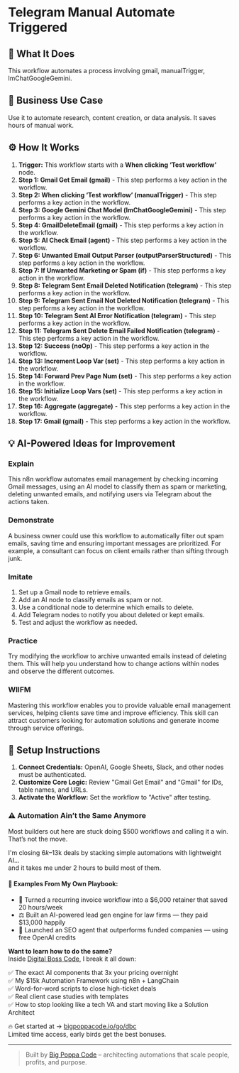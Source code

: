 # Telegram Manual Automate Triggered

## 🚀 What It Does
This workflow automates a process involving gmail, manualTrigger, lmChatGoogleGemini.

## 💼 Business Use Case
Use it to automate research, content creation, or data analysis. It saves hours of manual work.

## ⚙️ How It Works
1.  **Trigger:** This workflow starts with a **When clicking ‘Test workflow’** node.
2. **Step 1: Gmail Get Email (gmail)** - This step performs a key action in the workflow.
3. **Step 2: When clicking ‘Test workflow’ (manualTrigger)** - This step performs a key action in the workflow.
4. **Step 3: Google Gemini Chat Model (lmChatGoogleGemini)** - This step performs a key action in the workflow.
5. **Step 4: GmailDeleteEmail (gmail)** - This step performs a key action in the workflow.
6. **Step 5: AI Check Email (agent)** - This step performs a key action in the workflow.
7. **Step 6: Unwanted Email Output Parser (outputParserStructured)** - This step performs a key action in the workflow.
8. **Step 7: If Unwanted Marketing or Spam (if)** - This step performs a key action in the workflow.
9. **Step 8: Telegram Sent Email Deleted Notification (telegram)** - This step performs a key action in the workflow.
10. **Step 9: Telegram Sent Email Not Deleted Notification (telegram)** - This step performs a key action in the workflow.
11. **Step 10: Telegram Sent AI Error Notification (telegram)** - This step performs a key action in the workflow.
12. **Step 11: Telegram Sent Delete Email Failed Notification (telegram)** - This step performs a key action in the workflow.
13. **Step 12: Success (noOp)** - This step performs a key action in the workflow.
14. **Step 13: Increment Loop Var (set)** - This step performs a key action in the workflow.
15. **Step 14: Forward Prev Page Num (set)** - This step performs a key action in the workflow.
16. **Step 15: Initialize Loop Vars (set)** - This step performs a key action in the workflow.
17. **Step 16: Aggregate (aggregate)** - This step performs a key action in the workflow.
18. **Step 17: Gmail (gmail)** - This step performs a key action in the workflow.

## 💡 AI-Powered Ideas for Improvement
### Explain
This n8n workflow automates email management by checking incoming Gmail messages, using an AI model to classify them as spam or marketing, deleting unwanted emails, and notifying users via Telegram about the actions taken.

### Demonstrate
A business owner could use this workflow to automatically filter out spam emails, saving time and ensuring important messages are prioritized. For example, a consultant can focus on client emails rather than sifting through junk.

### Imitate
1. Set up a Gmail node to retrieve emails.
2. Add an AI node to classify emails as spam or not.
3. Use a conditional node to determine which emails to delete.
4. Add Telegram nodes to notify you about deleted or kept emails.
5. Test and adjust the workflow as needed.

### Practice
Try modifying the workflow to archive unwanted emails instead of deleting them. This will help you understand how to change actions within nodes and observe the different outcomes.

### WIIFM
Mastering this workflow enables you to provide valuable email management services, helping clients save time and improve efficiency. This skill can attract customers looking for automation solutions and generate income through service offerings.

## 🔧 Setup Instructions
1. **Connect Credentials:** OpenAI, Google Sheets, Slack, and other nodes must be authenticated.
2. **Customize Core Logic:** Review "Gmail Get Email" and "Gmail" for IDs, table names, and URLs.
3. **Activate the Workflow:** Set the workflow to "Active" after testing.

### ⚠️ Automation Ain’t the Same Anymore

Most builders out here are stuck doing $500 workflows and calling it a win.  
That’s not the move.  

I'm closing $6k–$13k deals by stacking simple automations with lightweight AI...  
and it takes me under 2 hours to build most of them.

#### 🧠 Examples From My Own Playbook:
- 🔁 Turned a recurring invoice workflow into a $6,000 retainer that saved 20 hours/week  
- ⚖️ Built an AI-powered lead gen engine for law firms — they paid $13,000 happily  
- 🚀 Launched an SEO agent that outperforms funded companies — using free OpenAI credits  

**Want to learn how to do the same?**  
Inside [Digital Boss Code](https://bigpoppacode.io/go/dbc), I break it all down:

✅ The exact AI components that 3x your pricing overnight  
✅ My $15k Automation Framework using n8n + LangChain  
✅ Word-for-word scripts to close high-ticket deals  
✅ Real client case studies with templates  
✅ How to stop looking like a tech VA and start moving like a Solution Architect  

🔥 Get started at → [bigpoppacode.io/go/dbc](https://bigpoppacode.io/go/dbc)  
Limited time access, early birds get the best bonuses.

---
> Built by [Big Poppa Code](https://bigpoppacode.io) – architecting automations that scale people, profits, and purpose.
